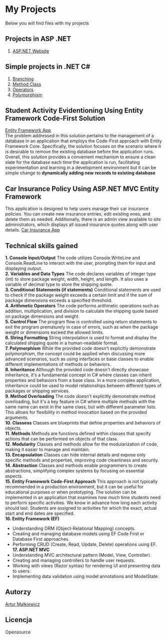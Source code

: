# My Projects
Below you will find files with my projects
## Projects in ASP .NET
1. [ASP.NET Website](https://github.com/arturrrom/Repos/tree/master/HelloWorldAM)
## Simple projects in .NET C#
1. [Branching](https://github.com/arturrrom/Repos/tree/master/BranchingAssignment/)
2. [Method Class](https://github.com/arturrrom/Repos/tree/master/MethodClassAssignmentSubmission)
3. [Operators](https://github.com/arturrrom/Repos/tree/master/OperatorsAssignmentSubmission)
4. [Polymorphism](https://github.com/arturrrom/Repos/tree/master/PolymorphismAssignmentSubmission)

## Student Activity Evidentioning Using Entity Framework Code-First Solution
[Entity Framework App](https://github.com/arturrrom/Repos/tree/master/CodeFirstBasicStudent/)  
The problem addressed in this solution pertains to the management of a database in an application that employs the Code-First approach with Entity Framework Core. Specifically, the solution focuses on the scenario where it is desirable to remove the existing database before the application runs.
Overall, this solution provides a convenient mechanism to ensure a clean slate for the database each time the application is run, facilitating experimentation and learning in a development environment but it can be simple change to **dynamically adding new records to existing database**
## Car Insurance Policy Using ASP.NET MVC Entity Framework
This application is designed to help users manage their car insurance policies. You can create new insurance entries, edit existing ones, and delete them as needed.
Additionally, there is an admin view available to site administrators, which displays all issued insurance quotes along with user details.
[Car Insurance App](https://github.com/arturrrom/Repos/tree/master/CarInsurance/)  

## Technical skills gained
**1. Console Input/Output** The code utilizes Console.WriteLine and Console.ReadLine to interact with the user, prompting them for input and displaying output.  
**2. Variables and Data Types** The code declares variables of integer type (int) to store package weight, width, height, and length. It also uses a variable of decimal type to store the shipping quote.  
**3. Conditional Statements (if statements)** Conditional statements are used to check if the package weight exceeds a certain limit and if the sum of package dimensions exceeds a specified threshold.  
**4. Arithmetic Operators** The code performs arithmetic operations such as addition, multiplication, and division to calculate the shipping quote based on package dimensions and weight.  
**5. Control Flow** The program flow is controlled using return statements to exit the program prematurely in case of errors, such as when the package weight or dimensions exceed the allowed limits.  
**6. String Formatting** String interpolation is used to format and display the calculated shipping quote in a human-readable format.  
**7. Polymorphism** While the provided code doesn't explicitly demonstrate polymorphism, the concept could be applied when discussing more advanced scenarios, such as using interfaces or base classes to enable different implementations of methods or behaviors.  
**8. Inheritance** Although the provided code doesn't directly showcase inheritance, it's a fundamental concept in C# where classes can inherit properties and behaviors from a base class. In a more complex application, inheritance could be used to model relationships between different types of packages or shipping services.  
**9. Method Overloading** The code doesn't explicitly demonstrate method overloading, but it's a key feature in C# where multiple methods with the same name can exist in the same class, but with different parameter lists. This allows for flexibility in method invocation based on the provided arguments.  
**10. Classess** Classes are blueprints that define properties and behaviors of objects.  
**11. Methods** Methods are functions defined within classes that specify actions that can be performed on objects of that class.  
**12. Modularity** Classes and methods allow for the modularization of code, making it easier to manage and maintain.  
**13. Encapsulation** Classes can hide internal details and expose only specific methods and properties, improving code cleanliness and security.  
**14. Abstraction** Classes and methods enable programmers to create abstractions, simplifying complex systems by focusing on essential aspects.  
**15. Entity Framework Code-First Approach** This approach is not typically recommended in a production environment, but it can be useful for educational purposes or when prototyping.
The solution can be implemented in an application that examines how much time students need to perform specific activities. We know in advance how long each activity should last. Students are assigned to activities for which the exact, actual start and end dates are specified.  
**16. Entity Framework (EF)**  
- Understanding ORM (Object-Relational Mapping) concepts.  
- Creating and managing database models using EF Code First or Database First approaches.  
- Performing CRUD (Create, Read, Update, Delete) operations using EF.  
**17. ASP.NET MVC**  
- Understanding MVC architectural pattern (Model, View, Controller).  
- Creating and managing controllers to handle user requests.  
- Working with views (Razor syntax) for rendering UI and presenting data to users.  
- Implementing data validation using model annotations and ModelState.  

## Autorzy
[Artur Malkiewicz](mailto:arturrom007@gmail.com)

## Licencja
Opensource
